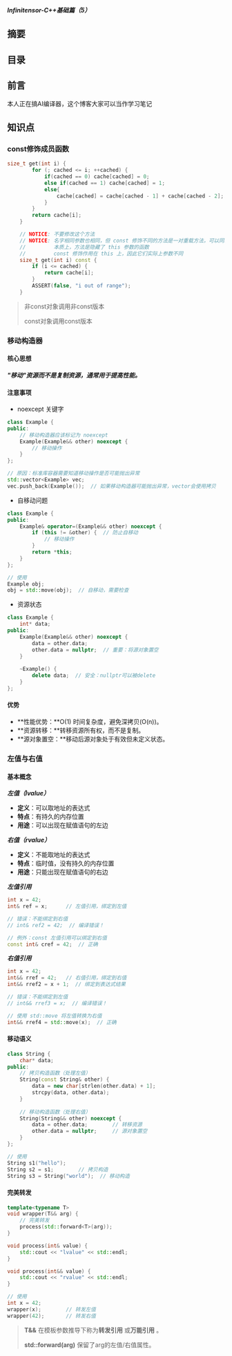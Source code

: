 ***Infinitensor-C++基础篇（5）***

## 摘要

## 目录

## 前言

本人正在搞AI编译器，这个博客大家可以当作学习笔记

## 知识点

### const修饰成员函数

```cpp
size_t get(int i) {
        for (; cached <= i; ++cached) {
            if(cached == 0) cache[cached] = 0;
            else if(cached == 1) cache[cached] = 1;
            else{
                cache[cached] = cache[cached - 1] + cache[cached - 2];
            }   
        }
        return cache[i];
    }

    // NOTICE: 不要修改这个方法
    // NOTICE: 名字相同参数也相同，但 const 修饰不同的方法是一对重载方法，可以同时存在
    //         本质上，方法是隐藏了 this 参数的函数
    //         const 修饰作用在 this 上，因此它们实际上参数不同
    size_t get(int i) const {
        if (i <= cached) {
            return cache[i];
        }
        ASSERT(false, "i out of range");
    }
```

> 非const对象调用非const版本
>
> const对象调用const版本

### 移动构造器

#### 核心思想

***"移动"资源而不是复制资源，通常用于提高性能。***

#### 注意事项

- noexcept 关键字

```cpp
class Example {
public:
    // 移动构造器应该标记为 noexcept
    Example(Example&& other) noexcept {
        // 移动操作
    }
};

// 原因：标准库容器需要知道移动操作是否可能抛出异常
std::vector<Example> vec;
vec.push_back(Example());  // 如果移动构造器可能抛出异常，vector会使用拷贝
```

- 自移动问题

```cpp
class Example {
public:
    Example& operator=(Example&& other) noexcept {
        if (this != &other) {  // 防止自移动
            // 移动操作
        }
        return *this;
    }
};

// 使用
Example obj;
obj = std::move(obj);  // 自移动，需要检查
```

- 资源状态

```cpp
class Example {
    int* data;
public:
    Example(Example&& other) noexcept {
        data = other.data;
        other.data = nullptr;  // 重要：将源对象置空
    }
    
    ~Example() {
        delete data;  // 安全：nullptr可以被delete
    }
};
```

#### 优势

- **性能优势：**O(1) 时间复杂度，避免深拷贝(O(n))。
- **资源转移：**转移资源所有权，而不是复制。
- **源对象置空：**移动后源对象处于有效但未定义状态。

### 左值与右值

#### 基本概念

***左值（lvalue）***

- **定义**：可以取地址的表达式
- **特点**：有持久的内存位置
- **用途**：可以出现在赋值语句的左边

***右值（rvalue）***

- **定义**：不能取地址的表达式
- **特点**：临时值，没有持久的内存位置
- **用途**：只能出现在赋值语句的右边

***左值引用***

```cpp
int x = 42;
int& ref = x;      // 左值引用，绑定到左值

// 错误：不能绑定到右值
// int& ref2 = 42;  // 编译错误！

// 例外：const 左值引用可以绑定到右值
const int& cref = 42;  // 正确
```

***右值引用***

```cpp
int x = 42;
int&& rref = 42;   // 右值引用，绑定到右值
int&& rref2 = x + 1;  // 绑定到表达式结果

// 错误：不能绑定到左值
// int&& rref3 = x;  // 编译错误！

// 使用 std::move 将左值转换为右值
int&& rref4 = std::move(x);  // 正确
```

#### 移动语义

```cpp
class String {
    char* data;
public:
    // 拷贝构造函数（处理左值）
    String(const String& other) {
        data = new char[strlen(other.data) + 1];
        strcpy(data, other.data);
    }
    
    // 移动构造函数（处理右值）
    String(String&& other) noexcept {
        data = other.data;        // 转移资源
        other.data = nullptr;     // 源对象置空
    }
};

// 使用
String s1("hello");
String s2 = s1;        // 拷贝构造
String s3 = String("world");  // 移动构造
```

#### 完美转发

```cpp
template<typename T>
void wrapper(T&& arg) {
    // 完美转发
    process(std::forward<T>(arg));
}

void process(int& value) {
    std::cout << "lvalue" << std::endl;
}

void process(int&& value) {
    std::cout << "rvalue" << std::endl;
}

// 使用
int x = 42;
wrapper(x);        // 转发左值
wrapper(42);       // 转发右值
```
> **T&&** 在模板参数推导下称为**转发引用** 或**万能引用** 。
> 
> **std::forward<T>(arg)** 保留了arg的左值/右值属性。

